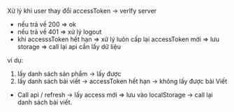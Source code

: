 Xử lý khi user thay đổi accessToken -> verIfy server

- nếu trả về 200 => ok
- nếu trả về 401 => xử lý logout
- khi accesssToken hết hạn => xử lý luôn cấp lại accessToken mới => lưu storage => call lại api cần lấy dữ liệu

ví dụ:

1.  lấy danh sách sản phẩm -> lấy được
2.  lấy danh sách bài viết -> accessToken hết hạn -> không lấy được bài Viết

- Call api / refresh -> lấy access mới => lưu vào localStorage -> call lại danh sách bài viết.
